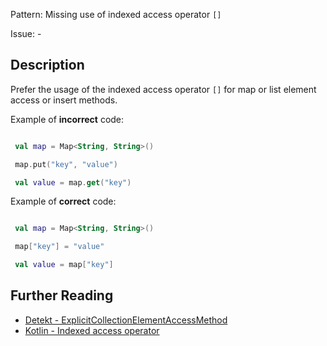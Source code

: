 Pattern: Missing use of indexed access operator `[]`

Issue: -

## Description

Prefer the usage of the indexed access operator `[]` for map or list element access or insert methods.

Example of **incorrect** code:

```kotlin
 val map = Map<String, String>()
 map.put("key", "value")
 val value = map.get("key")
```

Example of **correct** code:

```kotlin
 val map = Map<String, String>()
 map["key"] = "value"
 val value = map["key"]
```

## Further Reading

* [Detekt - ExplicitCollectionElementAccessMethod](https://detekt.github.io/detekt/style.html#explicitcollectionelementaccessmethod)
* [Kotlin - Indexed access operator](https://kotlinlang.org/docs/reference/operator-overloading.html#indexed)